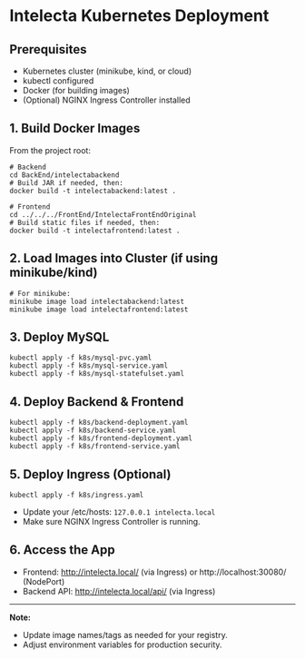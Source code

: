 # Intelecta Kubernetes Deployment

## Prerequisites
- Kubernetes cluster (minikube, kind, or cloud)
- kubectl configured
- Docker (for building images)
- (Optional) NGINX Ingress Controller installed

## 1. Build Docker Images

From the project root:

```
# Backend
cd BackEnd/intelectabackend
# Build JAR if needed, then:
docker build -t intelectabackend:latest .

# Frontend
cd ../../../FrontEnd/IntelectaFrontEndOriginal
# Build static files if needed, then:
docker build -t intelectafrontend:latest .
```

## 2. Load Images into Cluster (if using minikube/kind)

```
# For minikube:
minikube image load intelectabackend:latest
minikube image load intelectafrontend:latest
```

## 3. Deploy MySQL

```
kubectl apply -f k8s/mysql-pvc.yaml
kubectl apply -f k8s/mysql-service.yaml
kubectl apply -f k8s/mysql-statefulset.yaml
```

## 4. Deploy Backend & Frontend

```
kubectl apply -f k8s/backend-deployment.yaml
kubectl apply -f k8s/backend-service.yaml
kubectl apply -f k8s/frontend-deployment.yaml
kubectl apply -f k8s/frontend-service.yaml
```

## 5. Deploy Ingress (Optional)

```
kubectl apply -f k8s/ingress.yaml
```

- Update your /etc/hosts: `127.0.0.1 intelecta.local`
- Make sure NGINX Ingress Controller is running.

## 6. Access the App
- Frontend: http://intelecta.local/ (via Ingress) or http://localhost:30080/ (NodePort)
- Backend API: http://intelecta.local/api/ (via Ingress)

---

**Note:**
- Update image names/tags as needed for your registry.
- Adjust environment variables for production security. 